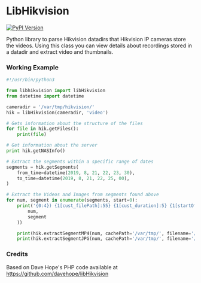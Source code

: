 # LibHikvision
[![PyPI Version](https://img.shields.io/pypi/v/libHikvision?label=PyPI&logo=pypi)](https://pypi.org/project/libHikvision/)


Python library to parse Hikvision datadirs that Hikvision IP cameras store the videos.
Using this class you can view details about recordings stored in a datadir and extract video and thumbnails.


### Working Example

```python
#!/usr/bin/python3

from libhikvision import libHikvision
from datetime import datetime

cameradir = '/var/tmp/hikvision/'
hik = libHikvision(cameradir, 'video')

# Gets information about the structure of the files
for file in hik.getFiles():
    print(file)

# Get information about the server
print hik.getNASInfo()

# Extract the segments within a specific range of dates
segments = hik.getSegments(
    from_time=datetime(2019, 8, 21, 22, 23, 30),
    to_time=datetime(2019, 8, 21, 22, 25, 00),
)

# Extract the Videos and Images from segments found above
for num, segment in enumerate(segments, start=0):
    print('{0:4}) {1[cust_filePath]:55} {1[cust_duration]:5} {1[startOffset]:10} {1[endOffset]:10}   {1[cust_startTime]} - {1[cust_endTime]}'.format(
        num,
        segment
    ))

    print(hik.extractSegmentMP4(num, cachePath='/var/tmp/', filename='/var/tmp/video{0}.mp4'.format(num)))
    print(hik.extractSegmentJPG(num, cachePath='/var/tmp/', filename='/var/tmp/video{0}.jpg'.format(num)))
```

### Credits

Based on Dave Hope's PHP code available at https://github.com/davehope/libHikvision


